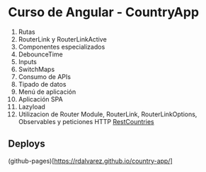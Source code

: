 # Curso de Angular - CountryApp

1. Rutas
2. RouterLink y RouterLinkActive
3. Componentes especializados
4. DebounceTime
5. Inputs
6. SwitchMaps
7. Consumo de APIs
8. Tipado de datos
9. Menú de aplicación
10. Aplicación SPA
11. Lazyload
12. Utilizacion de Router Module, RouterLink, RouterLinkOptions, Observables y peticiones HTTP [RestCountries](https://restcountries.com/)
    
## Deploys
(github-pages)[https://rdalvarez.github.io/country-app/]


